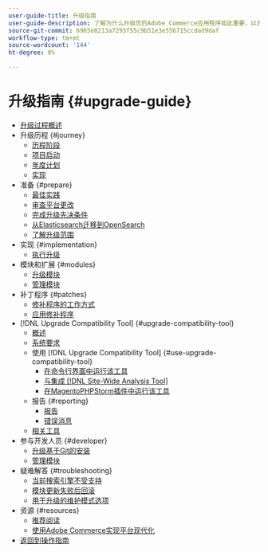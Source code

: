 ```yaml
---
user-guide-title: 升级指南
user-guide-description: 了解为什么升级您的Adobe Commerce应用程序如此重要，以及如何成功规划和执行升级。
source-git-commit: 6965e8213a7293f55c9b51e3e556715ccdad9daf
workflow-type: tm+mt
source-wordcount: '144'
ht-degree: 0%

---
```



# 升级指南 {#upgrade-guide}

- [升级过程概述](overview.md)
- 升级历程 {#journey}
   - [历程阶段](journey/phases.md)
   - [项目启动](journey/project-launch.md)
   - [年度计划](journey/annual-planning.md)
   - [实现](journey/implementation.md)
- 准备 {#prepare}
   - [最佳实践](prepare/best-practices.md)
   - [审查平台更改](prepare/platform-changes.md)
   - [完成升级先决条件](prepare/prerequisites.md)
   - [从Elasticsearch迁移到OpenSearch](prepare/opensearch-migration.md)
   - [了解升级范围](prepare/scope.md)
- 实现 {#implementation}
   - [执行升级](implementation/perform-upgrade.md)
- 模块和扩展 {#modules}
   - [升级模块](modules/upgrade.md)
   - [管理模块](modules/manage.md)
- 补丁程序 {#patches}
   - [修补程序的工作方式](patches/overview.md)
   - [应用修补程序](patches/apply.md)
- [!DNL Upgrade Compatibility Tool] {#upgrade-compatibility-tool}
   - [概述](upgrade-compatibility-tool/overview.md)
   - [系统要求](upgrade-compatibility-tool/prerequisites.md)
   - 使用 [!DNL Upgrade Compatibility Tool] {#use-upgrade-compatibility-tool}
      - [在命令行界面中运行该工具](upgrade-compatibility-tool/run.md)
      - [与集成 [!DNL Site-Wide Analysis Tool]](upgrade-compatibility-tool/integrate-analysis-tool.md)
      - [在MagentoPHPStorm插件中运行该工具](upgrade-compatibility-tool/run-configuration-phpstorm-plugin.md)
   - 报告 {#reporting}
      - [报告](upgrade-compatibility-tool/reports.md)
      - [错误消息](upgrade-compatibility-tool/error-messages.md)
   - [相关工具](upgrade-compatibility-tool/related-tools.md)
- 参与开发人员 {#developer}
   - [升级基于Git的安装](developer/git-installs.md)
   - [管理模块](developer/manage-modules.md)
- 疑难解答 {#troubleshooting}
   - [当前搜索引擎不受支持](troubleshooting/search-engine-not-supported.md)
   - [模块更新失败后回滚](troubleshooting/roll-back-after-update-failure.md)
   - [用于升级的维护模式选项](troubleshooting/maintenance-mode-options.md)
- 资源 {#resources}
   - [推荐阅读](resources/recommended-reading.md)
   - [使用Adobe Commerce实现平台现代化](resources/recommended-upgrade-paths.md)
- [返回到操作指南](https://experienceleague.adobe.com/docs/commerce-operations/operational-guides/home.html)
